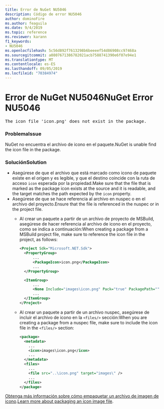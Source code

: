 ```yaml
---
title: Error de NuGet NU5046
description: Código de error NU5046
author: dominoFire
ms.author: feaguila
ms.date: 9/4/2019
ms.topic: reference
ms.reviewer: karann
f1_keywords:
- NU5046
ms.openlocfilehash: 5c56d892f7613298b6beeeef54d86908cc97468a
ms.sourcegitcommit: a0807671386782021acb7588741390e6f07e94e1
ms.translationtype: MT
ms.contentlocale: es-ES
ms.lasthandoff: 09/05/2019
ms.locfileid: "70384974"
---
```

# <a name="nuget-error-nu5046"></a><span data-ttu-id="0c394-103">Error de NuGet NU5046</span><span class="sxs-lookup"><span data-stu-id="0c394-103">NuGet Error NU5046</span></span>

<pre>The icon file 'icon.png' does not exist in the package.</pre>


### <a name="issue"></a><span data-ttu-id="0c394-104">Problema</span><span class="sxs-lookup"><span data-stu-id="0c394-104">Issue</span></span>

<span data-ttu-id="0c394-105">NuGet no encuentra el archivo de icono en el paquete.</span><span class="sxs-lookup"><span data-stu-id="0c394-105">NuGet is unable find the icon file in the package.</span></span>


### <a name="solution"></a><span data-ttu-id="0c394-106">Solución</span><span class="sxs-lookup"><span data-stu-id="0c394-106">Solution</span></span>

- <span data-ttu-id="0c394-107">Asegúrese de que el archivo que está marcado como icono de paquete existe en el origen y es legible, y que el destino coincide con la ruta de acceso `icon` esperada por la propiedad.</span><span class="sxs-lookup"><span data-stu-id="0c394-107">Make sure that the file that is marked as the package icon exists at the source and it is readable, and the target matches the path expected by the `icon` property.</span></span>
- <span data-ttu-id="0c394-108">Asegúrese de que se hace referencia al archivo en nuspec o en el archivo del proyecto.</span><span class="sxs-lookup"><span data-stu-id="0c394-108">Ensure that the file is referenced in the nuspec or in the project file.</span></span>
  * <span data-ttu-id="0c394-109">Al crear un paquete a partir de un archivo de proyecto de MSBuild, asegúrese de hacer referencia al archivo de icono en el proyecto, como se indica a continuación:</span><span class="sxs-lookup"><span data-stu-id="0c394-109">When creating a package from a MSBuild project file, make sure to reference the icon file in the project, as follows:</span></span>

    ```xml
    <Project Sdk="Microsoft.NET.Sdk">
      <PropertyGroup>
          ...
          <PackageIcon>icon.png</PackageIcon>
          ...
      </PropertyGroup>

      <ItemGroup>
          ...
          <None Include="images\icon.png" Pack="true" PackagePath=""/>
          ...
      </ItemGroup>
    </Project>
    ```

  * <span data-ttu-id="0c394-110">Al crear un paquete a partir de un archivo nuspec, asegúrese de incluir el archivo de icono en la `<files/>` sección:</span><span class="sxs-lookup"><span data-stu-id="0c394-110">When you are creating a package from a nuspec file, make sure to include the icon file in the `<files/>` section:</span></span>

    ```xml
    <package>
      <metadata>
        ...
        <icon>images\icon.png</icon>
        ...
      </metadata>
      <files>
        ...
        <file src="..\icon.png" target="images\" />
        ...
      </files>
    </package>
    ```

<span data-ttu-id="0c394-111">[Obtenga más información sobre cómo empaquetar un archivo de imagen de icono](../msbuild-targets.md#packing-an-icon-image-file).</span><span class="sxs-lookup"><span data-stu-id="0c394-111">[Learn more about packaging an icon image file](../msbuild-targets.md#packing-an-icon-image-file).</span></span>
